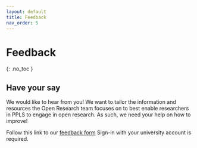 ```yaml
---
layout: default
title: Feedback
nav_order: 5
---
```


# Feedback
{: .no_toc }


## Have your say 

We would like to hear from you! We want to tailor the information and resources the Open Research team focuses on to best enable researchers in PPLS to engage in open research. As such, we need your help on how to improve! 

Follow this link to our [feedback form](https://forms.office.com/Pages/ResponsePage.aspx?id=sAafLmkWiUWHiRCgaTTcYddhIp98X21DiADeBi7_yW1UNkwwWDdHS1FCSTBRNEdaOTRQQVJPNE5HRy4u) Sign-in with your university account is required.


